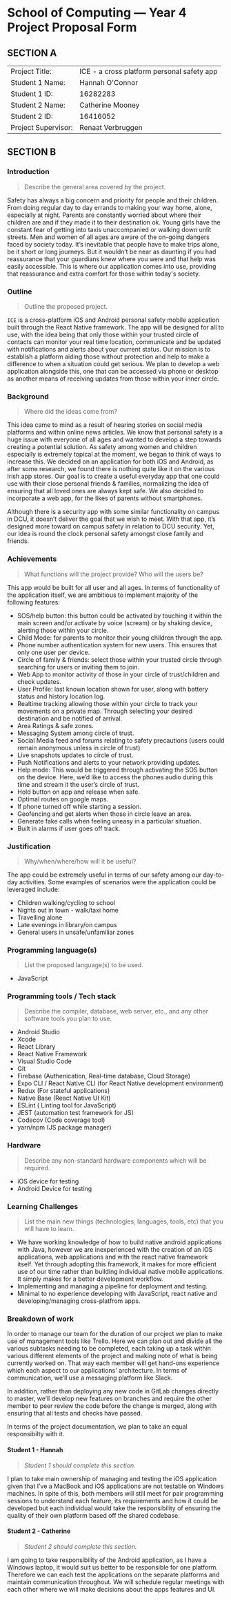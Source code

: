 # School of Computing &mdash; Year 4 Project Proposal Form

## SECTION A

|                     |                                            |
|---------------------|--------------------------------------------|
|Project Title:       | ICE - a cross platform personal safety app |
|Student 1 Name:      | Hannah O'Connor                            |
|Student 1 ID:        | 16282283                                   |
|Student 2 Name:      | Catherine Mooney                           |
|Student 2 ID:        | 16416052                                   |
|Project Supervisor:  | Renaat Verbruggen                          |

## SECTION B

### Introduction

> Describe the general area covered by the project.

Safety has always a big concern and priority for people and their children. From doing regular day to day errands to making your way home, alone, especially at night. Parents are constantly worried about where their children are and if they made it to their destination ok.
Young girls have the constant fear of getting into taxis unaccompanied or walking down unlit streets. Men and women of all ages are aware of the on-going dangers faced by society today. It’s inevitable that people have to make trips alone, be it short or long journeys. But it wouldn’t be near as daunting if you had reassurance that your guardians knew where you were and that help was easily accessible. This is where our application comes into use, providing that reassurance and extra comfort for those within today's society.

### Outline

> Outline the proposed project.

`ICE` is a cross-platform iOS and Android personal safety mobile application built through the React Native framework. The app will be designed for all to use, with the idea being that only those within your trusted circle of contacts can monitor your real time location, communicate and be updated with notifications and alerts about your current status. Our mission is to establish a platform aiding those without protection and help to make a difference to when a situation could get serious.
We plan to develop a web application alongside this, one that can be accessed via phone or desktop as
another means of receiving updates from those within your inner circle.

### Background

> Where did the ideas come from?

This idea came to mind as a result of hearing stories on social media platforms and within online news articles. We know that personal safety is a huge issue with everyone of all ages and wanted to develop a step towards creating a potential solution. As safety among women and children especially is extremely topical at the moment, we began to think of ways to increase this. We decided on an application for both iOS and Android, as after some research, we found there is nothing quite like it on the various Irish app stores. Our goal is to create a useful everyday app that one could use with their close personal friends & families, normalizing the idea of ensuring that all loved ones are always kept safe. We also decided to incorporate a web app, for the likes of parents without smartphones.

Although there is a security app with some similar functionality on campus in DCU, it doesn’t deliver the goal that we wish to meet. With that app, it’s designed more toward on campus safety in relation to DCU security.
Yet, our idea is round the clock personal safety amongst close family and friends.

### Achievements

> What functions will the project provide? Who will the users be?

This app would be built for all user and all ages. In terms of functionality of the application itself, we are ambitious to implement majority of the following features:

* SOS/help button: this button could be activated by touching it within the main screen and/or activate by voice (scream) or by shaking device, alerting those within your circle.
* Child Mode: for parents to monitor their young children through the app.
* Phone number authentication system for new users. This ensures that only one user per device.
* Circle of family & friends: select those within your trusted circle through searching for users or inviting them to join.
* Web App to monitor activity of those in your circle of trust/children and check updates.
* User Profile: last known location shown for user, along with battery status and history location log.
* Realtime tracking allowing those within your circle to track your movements on a private map. Through selecting your desired destination and be notified of arrival.
* Area Ratings & safe zones.
* Messaging System among circle of trust.
* Social Media feed and forums relating to safety precautions (users could remain anonymous unless in circle of trust)
* Live snapshots updates to circle of trust.
* Push Notifications and alerts to your network providing updates.
* Help mode: This would be triggered through activating the SOS button on the device. Here, we’d like to access the phones audio during this time and stream it the user’s circle of trust.
* Hold button on app and release when safe.
* Optimal routes on google maps.
* If phone turned off while starting a session.
* Geofencing and get alerts when those in circle leave an area.
* Generate fake calls when feeling uneasy in a particular situation.
* Built in alarms if user goes off track.

### Justification

> Why/when/where/how will it be useful?

The app could be extremely useful in terms of our safety among our day-to-day activities. Some examples of scenarios were the application could be leveraged include:
  
* Children walking/cycling to school
* Nights out in town - walk/taxi home
* Travelling alone
* Late evenings in library/on campus
* General users in unsafe/unfamiliar zones

### Programming language(s)

> List the proposed language(s) to be used.

* JavaScript

### Programming tools / Tech stack

> Describe the compiler, database, web server, etc., and any other software tools you plan to use.
  
* Android Studio
* Xcode
* React Library
* React Native Framework
* Visual Studio Code
* Git
* Firebase (Authenication, Real-time database, Cloud Storage)
* Expo CLI / React Native CLI (for React Native development environment)
* Redux (For stateful applications)
* Native Base (React Native UI Kit)
* ESLint ( Linting tool for JavaScript)
* JEST (automation test framework for JS)
* Codecov (Code coverage tool)
* yarn/npm (JS package manager)

### Hardware

> Describe any non-standard hardware components which will be required.

* iOS device for testing
* Android Device for testing

### Learning Challenges

> List the main new things (technologies, languages, tools, etc) that you will have to learn.

* We have working knowledge of how to build native android applications with Java, however we are inexperienced with the creation of an iOS applications,
    web applications and with the react native framework itself. Yet through adopting this framework, it makes for more efficient use of our time rather than building individual native mobile applications. It simply makes for a better development workflow.
* Implementing and managing a pipeline for deployment and testing.
* Minimal to no experience developing with JavaScript, react native and developing/managing cross-platfrom apps.

### Breakdown of work

In order to manage our team for the duration of our project we plan to make use of management tools like Trello. Here we can plan out and divide all the
various subtasks needing to be completed, each taking up a task within various different elements of the project and making note of what is being currently worked on. That way each member will get hand-ons experience which each aspect to our applications' architecture.
In terms of communication, we’ll use a messaging platform like Slack.

In addition, rather than deploying any new code in GitLab changes directly to master, we’ll develop new features on branches and require the other member to peer review the code before the change is merged, along with ensuring that all tests and checks have passed.

In terms of the project documentation, we plan to take an equal responsibilty with it.

#### Student 1 - Hannah

> *Student 1 should complete this section.*

I plan to take main ownership of managing and testing the iOS application given that I’ve a MacBook and iOS applications are not testable on Windows machines. In spite of this, both members will still meet for pair programming sessions to understand each feature, its requirements and how it could be developed but each individual would take the responsibility of ensuring the quality of their own platform based off the shared codebase.

#### Student 2 - Catherine

> *Student 2 should complete this section.*

I am going to take responsibility of the Android application, as I have a Windows laptop, it would suit us better to be responsible for one platform. Therefore we can each test the applications on the separate platforms and maintain communication throughout. We will schedule regular meetings with each other where we will make decisions about the apps features and UI.

